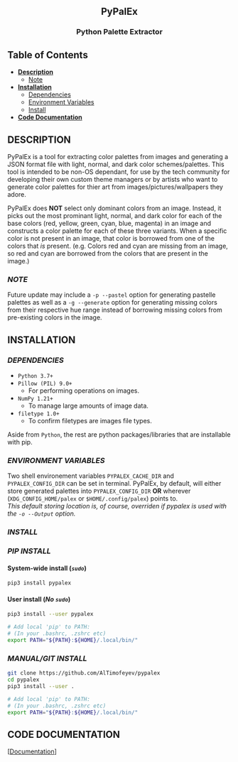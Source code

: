 ## <div align="center">PyPalEx</div>
### <div align="center">Python Palette Extractor</div>

## Table of Contents
- **[Description](#description)**
    - [Note](#note)
- **[Installation](#installation)**
    - [Dependencies](#dependencies)
    - [Environment Variables](#environment-variables)
    - [Install](#install)
- **[Code Documentation](#code-documentation)**


## **DESCRIPTION**
PyPalEx is a tool for extracting color palettes from images and generating a JSON format file with light, normal, and dark color schemes/palettes. This tool is intended to be non-OS dependant, for use by the tech community for developing their own custom theme managers or by artists who want to generate color palettes for thier art from images/pictures/wallpapers they adore.

PyPalEx does **NOT** select only dominant colors from an image. Instead, it picks out the most prominant light, normal, and dark color for each of the base colors (red, yellow, green, cyan, blue, magenta) in an image and constructs a color palette for each of these three variants. When a specific color is not present in an image, that color is borrowed from one of the colors that *is* present. (e.g. Colors red and cyan are missing from an image, so red and cyan are borrowed from the colors that are present in the image.)

### **_NOTE_**
Future update may include a `-p --pastel` option for generating pastelle palettes as well as a `-g --generate` option for generating missing colors from their respective hue range instead of borrowing missing colors from pre-existing colors in the image.


## **INSTALLATION**
### **_DEPENDENCIES_**
- `Python 3.7+`
- `Pillow (PIL) 9.0+`
    - For performing operations on images.
- `NumPy 1.21+`
    - To manage large amounts of image data.
- `filetype 1.0+`
    - To confirm filetypes are images file types.

Aside from `Python`, the rest are python packages/libraries that are installable with pip.

### **_ENVIRONMENT VARIABLES_**
Two shell environement variables `PYPALEX_CACHE_DIR` and `PYPALEX_CONFIG_DIR` can be set in terminal. PyPalEx, by default, will either store generated palettes into `PYPALEX_CONFIG_DIR` __OR__ wherever (`XDG_CONFIG_HOME/palex` or `$HOME/.config/palex`) points to.  
_This default storing location is, of course, overriden if pypalex is used with the `-o --Output` option._

### **_INSTALL_**
### _PIP INSTALL_
#### **System-wide install (*`sudo`*)**
```sh
pip3 install pypalex
```

#### **User install (*No `sudo`*)**
```sh
pip3 install --user pypalex

# Add local 'pip' to PATH:
# (In your .bashrc, .zshrc etc)
export PATH="${PATH}:${HOME}/.local/bin/"
```

### _MANUAL/GIT INSTALL_
```sh
git clone https://github.com/AlTimofeyev/pypalex
cd pypalex
pip3 install --user .

# Add local 'pip' to PATH:
# (In your .bashrc, .zshrc etc)
export PATH="${PATH}:${HOME}/.local/bin/"
```


## **CODE DOCUMENTATION**
\[[Documentation](https://docs.google.com/viewer?url=${https://github.com/AlTimofeyev/pypalex/pypalex_code_documentation.pdf})]
